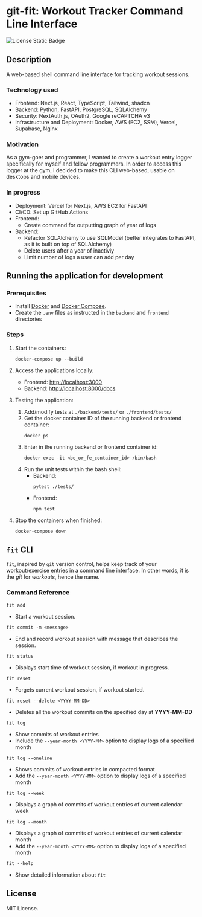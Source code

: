 # git-fit: Workout Tracker Command Line Interface

![License Static Badge](https://img.shields.io/badge/license-MIT-orange)

## Description

A web-based shell command line interface for tracking workout sessions.

### Technology used

- Frontend: Next.js, React, TypeScript, Tailwind, shadcn
- Backend: Python, FastAPI, PostgreSQL, SQLAlchemy
- Security: NextAuth.js, OAuth2, Google reCAPTCHA v3
- Infrastructure and Deployment: Docker, AWS (EC2, SSM), Vercel, Supabase, Nginx

### Motivation

As a gym-goer and programmer, I wanted to create a workout entry logger specifically for myself and fellow programmers. In order to access this logger at the gym, I decided to make this CLI web-based, usable on desktops and mobile devices.

### In progress

- Deployment: Vercel for Next.js, AWS EC2 for FastAPI
- CI/CD: Set up GitHub Actions
- Frontend:
  - Create command for outputting graph of year of logs
- Backend:
  - Refactor SQLAlchemy to use SQLModel (better integrates to FastAPI, as it is built on top of SQLAlchemy)
  - Delete users after a year of inactiviy
  - Limit number of logs a user can add per day

## Running the application for development

### Prerequisites

- Install [Docker](https://www.docker.com/) and [Docker Compose](https://docs.docker.com/compose/).
- Create the `.env` files as instructed in the `backend` and `frontend` directories

### Steps

1. Start the containers:

   ```
   docker-compose up --build
   ```

2. Access the applications locally:
   - Frontend: [http://localhost:3000](http://localhost:3000)
   - Backend: [http://localhost:8000/docs](http://localhost:8000/docs)
3. Testing the application:
   1. Add/modify tests at `./backend/tests/` or `./frontend/tests/`
   2. Get the docker container ID of the running backend or frontend container:
      ```
      docker ps
      ```
   3. Enter in the running backend or frontend container id:
      ```
      docker exec -it <be_or_fe_container_id> /bin/bash
      ```
   4. Run the unit tests within the bash shell:
      - Backend:
        ```
        pytest ./tests/
        ```
      - Frontend:
        ```
        npm test
        ```
4. Stop the containers when finished:
   ```
   docker-compose down
   ```

## `fit` CLI

`fit`, inspired by `git` version control, helps keep track of your workout/exercise entries in a command line interface. In other words, it is the _git_ for _workouts_, hence the name.

### Command Reference

`fit add`

- Start a workout session.

`fit commit -m <message>`

- End and record workout session with message that describes the session.

`fit status`

- Displays start time of workout session, if workout in progress.

`fit reset`

- Forgets current workout session, if workout started.

`fit reset --delete <YYYY-MM-DD>`

- Deletes all the workout commits on the specified day at **YYYY-MM-DD**

`fit log`

- Show commits of workout entries
- Include the `--year-month <YYYY-MM>` option to display logs of a specified month

`fit log --oneline`

- Shows commits of workout entries in compacted format
- Add the `--year-month <YYYY-MM>` option to display logs of a specified month

`fit log --week`

- Displays a graph of commits of workout entries of current calendar week

`fit log --month`

- Displays a graph of commits of workout entries of current calendar month
- Add the `--year-month <YYYY-MM>` option to display logs of a specified month

`fit --help`

- Show detailed information about `fit`

## License

MIT License.
